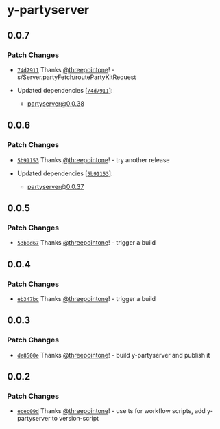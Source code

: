 # y-partyserver

## 0.0.7

### Patch Changes

- [`74d7911`](https://github.com/threepointone/partyserver/commit/74d7911174dbb5f0a9a6f6925e9c615a19dbed74) Thanks [@threepointone](https://github.com/threepointone)! - s/Server.partyFetch/routePartyKitRequest

- Updated dependencies [[`74d7911`](https://github.com/threepointone/partyserver/commit/74d7911174dbb5f0a9a6f6925e9c615a19dbed74)]:
  - partyserver@0.0.38

## 0.0.6

### Patch Changes

- [`5b91153`](https://github.com/threepointone/partyserver/commit/5b91153bceef64079eb5e3d86900fa916fbf2cf5) Thanks [@threepointone](https://github.com/threepointone)! - try another release

- Updated dependencies [[`5b91153`](https://github.com/threepointone/partyserver/commit/5b91153bceef64079eb5e3d86900fa916fbf2cf5)]:
  - partyserver@0.0.37

## 0.0.5

### Patch Changes

- [`53b8d67`](https://github.com/threepointone/partyserver/commit/53b8d671dec97143e8011a4c1fe2266e7b0e3e8e) Thanks [@threepointone](https://github.com/threepointone)! - trigger a build

## 0.0.4

### Patch Changes

- [`eb347bc`](https://github.com/threepointone/partyserver/commit/eb347bc1da9bf4c1a6499b716ab4b33050afec00) Thanks [@threepointone](https://github.com/threepointone)! - trigger a build

## 0.0.3

### Patch Changes

- [`de8500e`](https://github.com/threepointone/partyserver/commit/de8500e4287d434ef07509ab6dbd56512626d73d) Thanks [@threepointone](https://github.com/threepointone)! - build y-partyserver and publish it

## 0.0.2

### Patch Changes

- [`ecec09d`](https://github.com/threepointone/partyserver/commit/ecec09dc329eeeb8789c969135812f7d55e9b8cb) Thanks [@threepointone](https://github.com/threepointone)! - use ts for workflow scripts, add y-partyserver to version-script
